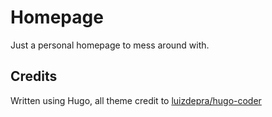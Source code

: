 # Homepage

Just a personal homepage to mess around with. 

## Credits
Written using Hugo, all theme credit to [luizdepra/hugo-coder](https://github.com/luizdepra/hugo-coder)

